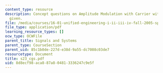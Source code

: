 ```yaml
---
content_type: resource
description: Concept questions on Amplitude Modulation with Carrier with their answers
  given.
file: /media/courses/16-01-unified-engineering-i-ii-iii-iv-fall-2005-spring-2006/8d8ecf98aca887a804813336247c9e5f_s23_cgs.pdf
file_type: application/pdf
learning_resource_types: []
ocw_type: OCWFile
parent_title: Signals and Systems
parent_type: CourseSection
parent_uid: 85c1b0de-227d-e38d-9a55-dc7008c03de7
resourcetype: Document
title: s23_cgs.pdf
uid: 8d8ecf98-aca8-87a8-0481-3336247c9e5f
---
```

